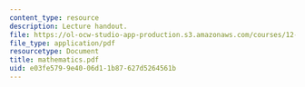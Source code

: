 ```yaml
---
content_type: resource
description: Lecture handout.
file: https://ol-ocw-studio-app-production.s3.amazonaws.com/courses/12-800-fluid-dynamics-of-the-atmosphere-and-ocean-fall-2004/e03fe5799e4006d11b87627d5264561b_mathematics.pdf
file_type: application/pdf
resourcetype: Document
title: mathematics.pdf
uid: e03fe579-9e40-06d1-1b87-627d5264561b
---
```

